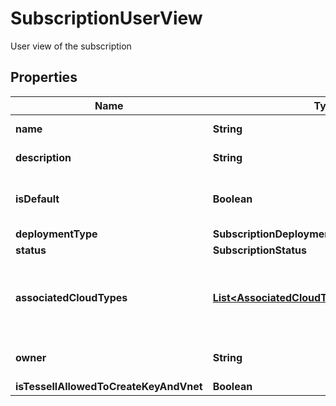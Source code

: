 

# SubscriptionUserView

User view of the subscription

## Properties

Name | Type | Description | Notes
------------ | ------------- | ------------- | -------------
**name** | **String** | Subscription name |  [optional]
**description** | **String** | Subscription description |  [optional]
**isDefault** | **Boolean** | Specifies if this is the default subscription |  [optional]
**deploymentType** | **SubscriptionDeploymentType** |  |  [optional]
**status** | **SubscriptionStatus** |  |  [optional]
**associatedCloudTypes** | [**List&lt;AssociatedCloudTypeServiceConsumer&gt;**](AssociatedCloudTypeServiceConsumer.md) | List of cloud specific details associated with the subscription |  [optional]
**owner** | **String** | Owner of the subscription |  [optional]
**isTessellAllowedToCreateKeyAndVnet** | **Boolean** |  |  [optional]



